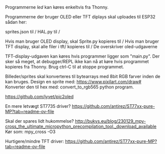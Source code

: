Programmerne *led* kan køres enkeltvis fra Thonny.

Programmerne der bruger OLED eller TFT diplays skal uploades til ESP32 sådan her:
    
sprites.json til /
HAL.py til /

Hvis man bruger OLED display, skal Sprite.py kopieres til /
Hvis man bruger TFT display, skal alle filer i tft/ kopieres til /  De overskriver oled-udgaverne

TFT-display-udgaven kan køres hvis programmer ligger som "main.py".  Der sker så meget, at
debugger/REPL ikke kan nå at køre hvis programmet kopieres fra Thonny. Brug ctrl-C til at stoppe programmet.


Billeder/sprites skal konverteres til bytearrays med 8bit RGB farver inden de kan bruges.
Design en sprite med: https://www.pixilart.com/draw#
Konverter den til hex med: convert_to_rgb565 python program.

https://github.com/jyvet/pic2oled

En mere letvægt ST7735 driver?
  https://github.com/antirez/ST77xx-pure-MP?tab=readme-ov-file
  
Skal der spares lidt hukommelse?
http://bukys.eu/blog/230129_mpy-cross_the_ultimate_micropython_precompilation_tool._download_available
Kør som:
  mpy_cross -O3 <pythonfil>

Hurtigere/mindre TFT driver:
https://github.com/antirez/ST77xx-pure-MP?tab=readme-ov-file
